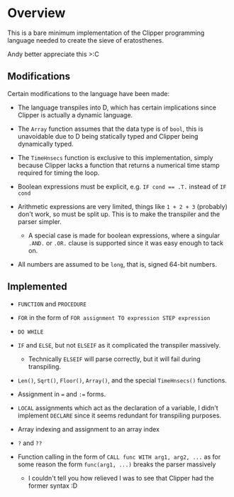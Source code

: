 # Overview

This is a bare minimum implementation of the Clipper programming language needed to create the sieve of eratosthenes.

Andy better appreciate this >:C

## Modifications

Certain modifications to the language have been made:

* The language transpiles into D, which has certain implications since Clipper is actually a dynamic language.

* The `Array` function assumes that the data type is of `bool`, this is unavoidable due to D being statically typed and Clipper being dynamically typed.

* The `TimeHnsecs` function is exclusive to this implementation, simply because Clipper lacks a function that returns a numerical time stamp required for timing the loop.

* Boolean expressions must be explicit, e.g. `IF cond == .T.` instead of `IF cond`

* Arithmetic expressions are very limited, things like `1 + 2 + 3` (probably) don't work, so must be split up. This is to make the transpiler and the parser simpler.
  * A special case is made for boolean expressions, where a singular `.AND.` or `.OR.` clause is supported since it was easy enough to tack on.

* All numbers are assumed to be `long`, that is, signed 64-bit numbers.

## Implemented

* `FUNCTION` and `PROCEDURE`

* `FOR` in the form of `FOR assignment TO expression STEP expression`

* `DO WHILE`

* `IF` and `ELSE`, but not `ELSEIF` as it complicated the transpiler massively.
  * Technically `ELSEIF` will parse correctly, but it will fail during transpiling.

* `Len()`, `Sqrt()`, `Floor()`, `Array()`, and the special `TimeHnsecs()` functions.

* Assignment in `=` and `:=` forms.

* `LOCAL` assignments which act as the declaration of a variable, I didn't implement `DECLARE` since it seems redundant for transpiling purposes.

* Array indexing and assignment to an array index

* `?` and `??`

* Function calling in the form of `CALL func WITH arg1, arg2, ...` as for some reason the form `func(arg1, ...)` breaks the parser massively
  * I couldn't tell you how relieved I was to see that Clipper had the former syntax :D
